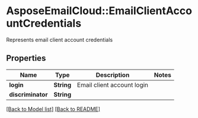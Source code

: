 # AsposeEmailCloud::EmailClientAccountCredentials

Represents email client account credentials             

## Properties
Name | Type | Description | Notes
---- | ---- | ----------- | -----
**login** |**String** | Email client account login              | 
**discriminator** |**String** |  | 


[[Back to Model list]](Models.md) [[Back to README]](README.md)
